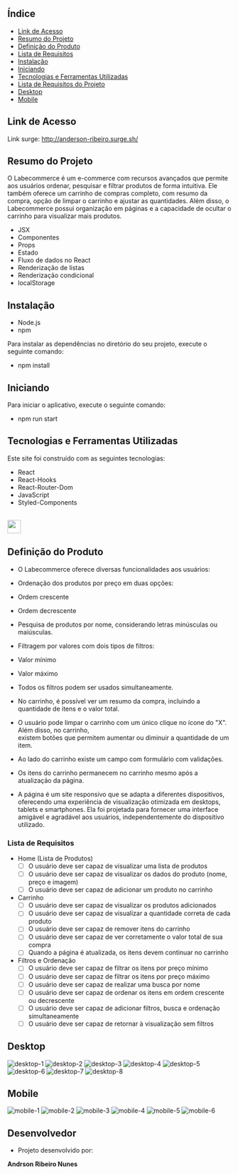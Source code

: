 ## Índice

- [Link de Acesso](#Link-de-Acesso)
- [Resumo do Projeto](#Resumo-do-projeto)
- [Definição do Produto](#Definição-do-Projeto)
- [Lista de Requisitos](#Lista-de-Requisitos)
- [Instalação](#Instalação)
- [Iniciando](#Iniciando)
- [Tecnologias e Ferramentas Utilizadas](#Tecnologias-e-Ferramentas-Utilizadas)
- [Lista de Requisitos do Projeto](#Lista-de-Requisitos-do-Projeto)
- [Desktop](#Desktop)
- [Mobile](#Mobile)

## Link de Acesso

Link surge: http://anderson-ribeiro.surge.sh/

## Resumo do Projeto

O Labecommerce é um e-commerce com recursos avançados que permite aos usuários ordenar, pesquisar e filtrar produtos de forma intuitiva. Ele também oferece um carrinho de compras completo, com resumo da compra, opção de limpar o carrinho e ajustar as quantidades. Além disso, o Labecommerce possui organização em páginas e a capacidade de ocultar o carrinho para visualizar mais produtos.

- JSX
- Componentes
- Props
- Estado
- Fluxo de dados no React
- Renderização de listas
- Renderização condicional
- localStorage

## Instalação

- Node.js
- npm

Para instalar as dependências no diretório do seu projeto, execute o seguinte comando:

- npm install

## Iniciando

Para iniciar o aplicativo, execute o seguinte comando:

- npm run start

## Tecnologias e Ferramentas Utilizadas

Este site foi construído com as seguintes tecnologias:

- React
- React-Hooks
- React-Router-Dom
- JavaScript
- Styled-Components

<br>
    <img src="https://skillicons.dev/icons?i=react,js,git,github,figma" style="height: 30px;"/>
</p>

## Definição do Produto

- O Labecommerce oferece diversas funcionalidades aos usuários:

- Ordenação dos produtos por preço em duas opções:

- Ordem crescente
- Ordem decrescente

- Pesquisa de produtos por nome, considerando letras minúsculas ou maiúsculas.

- Filtragem por valores com dois tipos de filtros:

- Valor mínimo
- Valor máximo

- Todos os filtros podem ser usados simultaneamente.

- No carrinho, é possível ver um resumo da compra, incluindo a quantidade de itens e o valor total.
- O usuário pode limpar o carrinho com um único clique no ícone do "X". Além disso, no carrinho,  
  existem botões que permitem aumentar ou diminuir a quantidade de um item.

- Ao lado do carrinho existe um campo com formulário com validações.

- Os itens do carrinho permanecem no carrinho mesmo após a atualização da página.

- A página é um site responsivo que se adapta a diferentes dispositivos, oferecendo uma experiência
  de visualização otimizada em desktops, tablets e smartphones. Ela foi projetada para fornecer uma interface amigável e agradável aos usuários, independentemente do dispositivo utilizado.

### Lista de Requisitos

- Home (Lista de Produtos)
  - [ ] O usuário deve ser capaz de visualizar uma lista de produtos
  - [ ] O usuário deve ser capaz de visualizar os dados do produto (nome, preço e imagem)
  - [ ] O usuário deve ser capaz de adicionar um produto no carrinho
- Carrinho
  - [ ] O usuário deve ser capaz de visualizar os produtos adicionados
  - [ ] O usuário deve ser capaz de visualizar a quantidade correta de cada produto
  - [ ] O usuário deve ser capaz de remover itens do carrinho
  - [ ] O usuário deve ser capaz de ver corretamente o valor total de sua compra
  - [ ] Quando a página é atualizada, os itens devem continuar no carrinho
- Filtros e Ordenação
  - [ ] O usuário deve ser capaz de filtrar os itens por preço mínimo
  - [ ] O usuário deve ser capaz de filtrar os itens por preço máximo
  - [ ] O usuário deve ser capaz de realizar uma busca por nome
  - [ ] O usuário deve ser capaz de ordenar os itens em ordem crescente ou decrescente
  - [ ] O usuário deve ser capaz de adicionar filtros, busca e ordenação simultaneamente
  - [ ] O usuário deve ser capaz de retornar à visualização sem filtros

## Desktop

![desktop-1](./src/prints/print01.png)
![desktop-2](./src/prints/print02.png)
![desktop-3](./src/prints/print03.png)
![desktop-4](./src/prints/print04.png)
![desktop-5](./src/prints/print05.png)
![desktop-6](./src/prints/print06.png)
![desktop-7](./src/prints/print07.png)
![desktop-8](./src/prints/print08.png)

## Mobile

![mobile-1](./src/prints/mobile01.png)
![mobile-2](./src/prints/mobile02.png)
![mobile-3](./src/prints/mobile03.png)
![mobile-4](./src/prints/mobile04.png)
![mobile-5](./src/prints/mobile05.png)
![mobile-6](./src/prints/mobile06.png)

## Desenvolvedor

- Projeto desenvolvido por:

<strong>Andrson Ribeiro Nunes</strong>

